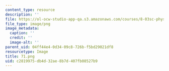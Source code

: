 ```yaml
---
content_type: resource
description: ''
file: https://ol-ocw-studio-app-qa.s3.amazonaws.com/courses/8-03sc-physics-iii-vibrations-and-waves-fall-2016/c2819975db4d32ae8b7d407fb08527b9_71.png
file_type: image/png
image_metadata:
  caption: ''
  credit: ''
  image-alt: ''
parent_uid: 04ff44e4-0d34-09c8-726b-f5bd29021df8
resourcetype: Image
title: 71.png
uid: c2819975-db4d-32ae-8b7d-407fb08527b9
---
```

